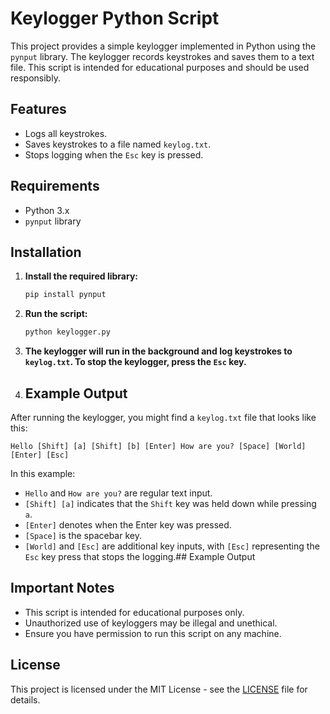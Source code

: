 # Keylogger Python Script

This project provides a simple keylogger implemented in Python using the `pynput` library. The keylogger records keystrokes and saves them to a text file. This script is intended for educational purposes and should be used responsibly.

## Features

- Logs all keystrokes.
- Saves keystrokes to a file named `keylog.txt`.
- Stops logging when the `Esc` key is pressed.

## Requirements

- Python 3.x
- `pynput` library

## Installation

1. **Install the required library:**
   ```bash
   pip install pynput
   ```

2. **Run the script:**
   ```bash
   python keylogger.py
   ```

3. **The keylogger will run in the background and log keystrokes to `keylog.txt`. To stop the keylogger, press the `Esc` key.**

4. ## Example Output

After running the keylogger, you might find a `keylog.txt` file that looks like this:

```
Hello [Shift] [a] [Shift] [b] [Enter] How are you? [Space] [World] [Enter] [Esc]
```

In this example:
- `Hello` and `How are you?` are regular text input.
- `[Shift] [a]` indicates that the `Shift` key was held down while pressing `a`.
- `[Enter]` denotes when the Enter key was pressed.
- `[Space]` is the spacebar key.
- `[World]` and `[Esc]` are additional key inputs, with `[Esc]` representing the `Esc` key press that stops the logging.## Example Output

## Important Notes

- This script is intended for educational purposes only.
- Unauthorized use of keyloggers may be illegal and unethical.
- Ensure you have permission to run this script on any machine.

## License

This project is licensed under the MIT License - see the [LICENSE](LICENSE) file for details.
